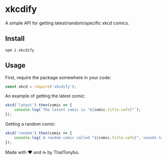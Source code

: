 # xkcdify
A simple API for getting latest/random/specific xkcd comics.

## Install
```
npm i xkcdify
```

## Usage
First, require the package somewhere in your code:
```js
const xkcd = require('xkcdify');
```
An example of getting the latest comic:
```js
xkcd('latest').then(comic => {
    console.log(`The latest comic is "${comic.title.safe}"`);
});
```
Getting a random comic:
```js
xkcd('random').then(comic => {
    console.log(`A random comic called "${comic.title.safe}", sounds nice`);
});
```
  
Made with :heart: and :coffee: by ThatTonybo.